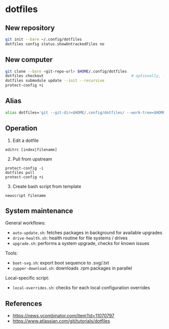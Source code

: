 # dotfiles

## New repository

```bash
git init --bare ~/.config/dotfiles
dotfiles config status.showUntrackedFiles no
```

## New computer

```bash
git clone --bare <git-repo-url> $HOME/.config/dotfiles
dotfiles checkout                                       # optionally, -f
dotfiles submodule update --init --recursive 
protect-config +i
```

## Alias

```bash
alias dotfiles='git --git-dir=$HOME/.config/dotfiles/ --work-tree=$HOME'
```

## Operation

1. Edit a dotfile

```
editrc [index|filename]
```

2. Pull from upstream

```
protect-config -i
dotfiles pull
protect-config +i
```

3. Create bash script from template

```
newscript filename
```

## System maintenance

General workflows:

* `auto-update.sh`: fetches packages in background for available upgrades
* `drive-health.sh`: health routine for file systems / drives
* `upgrade.sh`: performs a system upgrade, checks for known issues

Tools:

* `boot-svg.sh`: export boot sequence to .svg/.txt
* `zypper-download.sh`: downloads .rpm packages in parallel

Local-specific script:

* `local-overrides.sh`: checks for each local configuration overrides

## References

* https://news.ycombinator.com/item?id=11070797
* https://www.atlassian.com/git/tutorials/dotfiles

